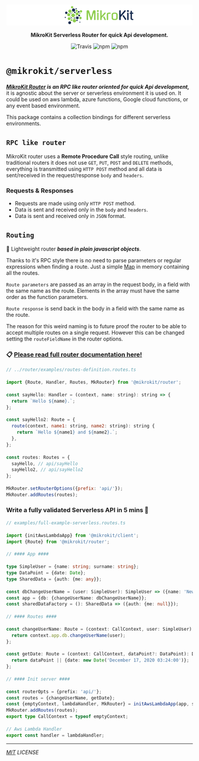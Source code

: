 <p align="center">
  <img alt="Typescript Serverless Apis at the speed of light" width="" src='../../assets/public/bannerx90.png?raw=true'>
</p>
<p align="center">
  <strong>MikroKit Serverless Router for quick Api development.
  </strong>
</p>
<p align=center>
  <img src="https://img.shields.io/travis/mikrokit/mikrokit.svg?style=flat-square&maxAge=86400" alt="Travis" style="max-width:100%;">
  <img src="https://img.shields.io/badge/code_style-prettier-ff69b4.svg?style=flat-square&maxAge=99999999" alt="npm"  style="max-width:100%;">
  <img src="https://img.shields.io/badge/license-MIT-97ca00.svg?style=flat-square&maxAge=99999999" alt="npm"  style="max-width:100%;">
</p>

# `@mikrokit/serverless`

**_[MikroKit Router](../router/README.md) is an RPC like router oriented for quick Api development,_** &nbsp; it is agnostic about the server or serverless environment it is used on. It could be used on aws lambda, azure functions, Google cloud functions, or any event based environment.

This package contains a collection bindings for different serverless environments.

## `RPC like router`

MikroKit router uses a **Remote Procedure Call** style routing, unlike traditional routers it does not use `GET`, `PUT`, `POST` and `DELETE` methods, everything is transmitted using `HTTP POST` method and all data is sent/received in the request/response `body` and `headers`.

### Requests & Responses

- Requests are made using only `HTTP POST` method.
- Data is sent and received only in the `body` and `headers`.
- Data is sent and received only in `JSON` format.

## `Routing`

🚀 Lightweight router **_based in plain javascript objects_**.

Thanks to it's RPC style there is no need to parse parameters or regular expressions when finding a route. Just a simple [Map](https://developer.mozilla.org/en-US/docs/Web/JavaScript/Reference/Global_Objects/Map) in memory containing all the routes.

`Route parameters` are passed as an array in the request body, in a field with the same name as the route. Elements in the array must have the same order as the function parameters.

`Route response` is send back in the body in a field with the same name as the route.

The reason for this weird naming is to future proof the router to be able to accept multiple routes on a single request. However this can be changed setting the `routeFieldName` in the router options.

### 📋 [Please read full router documentation here!](./packages/router/README.md)

```js
// ../router/examples/routes-definition.routes.ts

import {Route, Handler, Routes, MkRouter} from '@mikrokit/router';

const sayHello: Handler = (context, name: string): string => {
  return `Hello ${name}.`;
};

const sayHello2: Route = {
  route(context, name1: string, name2: string): string {
    return `Hello ${name1} and ${name2}.`;
  },
};

const routes: Routes = {
  sayHello, // api/sayHello
  sayHello2, // api/sayHello2
};

MkRouter.setRouterOptions({prefix: 'api/'});
MkRouter.addRoutes(routes);
```

### Write a fully validated Serverless API in 5 mins 🚀

```ts
// examples/full-example-serverless.routes.ts

import {initAwsLambdaApp} from '@mikrokit/client';
import {Route} from '@mikrokit/router';

// #### App ####

type SimpleUser = {name: string; surname: string};
type DataPoint = {date: Date};
type SharedData = {auth: {me: any}};

const dbChangeUserName = (user: SimpleUser): SimpleUser => ({name: 'NewName', surname: user.surname});
const app = {db: {changeUserName: dbChangeUserName}};
const sharedDataFactory = (): SharedData => ({auth: {me: null}});

// #### Routes ####

const changeUserName: Route = (context: CallContext, user: SimpleUser) => {
  return context.app.db.changeUserName(user);
};

const getDate: Route = (context: CallContext, dataPoint?: DataPoint): DataPoint => {
  return dataPoint || {date: new Date('December 17, 2020 03:24:00')};
};

// #### Init server ####

const routerOpts = {prefix: 'api/'};
const routes = {changeUserName, getDate};
const {emptyContext, lambdaHandler, MkRouter} = initAwsLambdaApp(app, sharedDataFactory, routerOpts);
MkRouter.addRoutes(routes);
export type CallContext = typeof emptyContext;

// Aws Lambda Handler
export const handler = lambdaHandler;
```

---

_[MIT](../../LICENSE) LICENSE_
